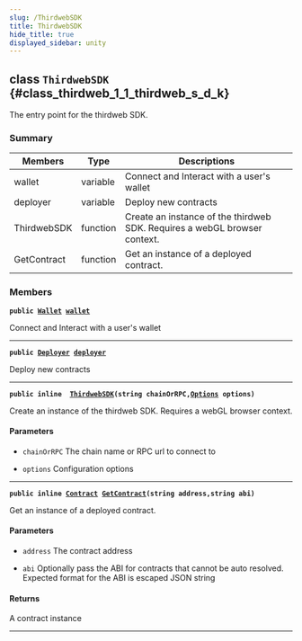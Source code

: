 ```yaml
---
slug: /ThirdwebSDK
title: ThirdwebSDK
hide_title: true
displayed_sidebar: unity
---
```


## class `ThirdwebSDK` {#class_thirdweb_1_1_thirdweb_s_d_k}

The entry point for the thirdweb SDK.

### Summary

| Members | Type | Descriptions |
| ------- | ---- | ------------ |
| wallet | variable | Connect and Interact with a user's wallet |
| deployer | variable | Deploy new contracts |
| ThirdwebSDK | function | Create an instance of the thirdweb SDK. Requires a webGL browser context. |
| GetContract | function | Get an instance of a deployed contract. |

### Members

**`public `[`Wallet`](docs/unity/Wallet.md#class_thirdweb_1_1_wallet)` `[`wallet`](#class_thirdweb_1_1_thirdweb_s_d_k_1ab7b329ee63841aa20c31bd82b93ecdb1)**

Connect and Interact with a user's wallet

---

**`public `[`Deployer`](docs/unity/Deployer.md#class_thirdweb_1_1_deployer)` `[`deployer`](#class_thirdweb_1_1_thirdweb_s_d_k_1a13c6c17565b26b3b022331bd655ecae2)**

Deploy new contracts

---

**`public inline  `[`ThirdwebSDK`](#class_thirdweb_1_1_thirdweb_s_d_k_1ada6bc8c80381760b911af151504f7eda)`(string chainOrRPC,`[`Options`](docs/unity/ThirdwebSDK::Options.md#struct_thirdweb_1_1_thirdweb_s_d_k_1_1_options)` options)`**

Create an instance of the thirdweb SDK. Requires a webGL browser context.

#### Parameters
* `chainOrRPC` The chain name or RPC url to connect to

* `options` Configuration options

---

**`public inline `[`Contract`](docs/unity/Contract.md#class_thirdweb_1_1_contract)` `[`GetContract`](#class_thirdweb_1_1_thirdweb_s_d_k_1a9ea629b8316a269ca5003abfb1921f9a)`(string address,string abi)`**

Get an instance of a deployed contract.

#### Parameters
* `address` The contract address

* `abi` Optionally pass the ABI for contracts that cannot be auto resolved. Expected format for the ABI is escaped JSON string

#### Returns
A contract instance

---